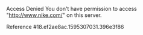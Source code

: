Access Denied You don't have permission to access "http://www.nike.com/" on this server.

Reference #18.ef2ae8ac.1595307031.396e3f86